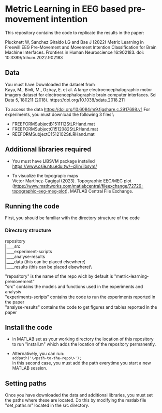 # Metric Learning in EEG based pre-movement intention

This repository contains the code to replicate the results in the paper:

Plucknett W, Sanchez Giraldo LG and Bae J (2022) Metric Learning in Freewill EEG
Pre-Movement and Movement Intention Classification for Brain Machine Interfaces.
Frontiers in Human Neuroscience 16:902183. doi: 10.3389/fnhum.2022.902183

## Data
You must have Downloaded the dataset from\
   Kaya, M., Binli, M., Ozbay, E. et al. A large electroencephalographic motor 
   imagery dataset for electroencephalographic brain computer interfaces. 
   Sci Data 5, 180211 (2018). https://doi.org/10.1038/sdata.2018.211

To access the data https://doi.org/10.6084/m9.figshare.c.3917698.v1
 For experiments, you must download the following 3 files:\
   - FREEFORMSubjectB1511112StLRHand.mat
   - FREEFORMSubjectC1512082StLRHand.mat
   - REEFORMSubjectC1512102StLRHand.mat

## Additional libraries required
- You must have LIBSVM package installed\
 https://www.csie.ntu.edu.tw/~cjlin/libsvm/

- To visualize the topograpic maps\
 Víctor Martínez-Cagigal (2023). Topographic EEG/MEG plot 
 (https://www.mathworks.com/matlabcentral/fileexchange/72729-topographic-eeg-meg-plot), 
 MATLAB Central File Exchange. 

## Running the code
First, you should be familiar with the directory structure of the code
### Directory structure 
repository   
|____src\
|____experiment-scripts\
|____analyse-results\
|____data (this can be placed elsewhere)\
|____results (this can be placed elsewhere)\

"repository" is the name of the repo wich by default is "metric-learning-premovement"\
"src" contains the models and functions used in the experiments and analysis\
"experiments-scripts" contains the code to run the experiments reported in the paper\
"analyse-results" contains the code to get figures and tables reported in the paper

## Install the code
- In MATLAB set as your working directory the location of this repository to run 
"install.m" which adds the location of the repository permanently.

- Alternatively, you can run:\
`addpath('\<path-to-the-repo\>');`\
In this second case, you must add the path everytime you start a new MATLAB session. 

## Setting paths
Once you have downloaded the data and additional libraries, you must set the paths
where these are located. Do this by modifying the matlab file "set_paths.m" located 
in the src directory. 
